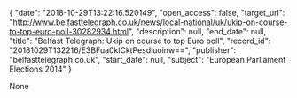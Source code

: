 {
  "date": "2018-10-29T13:22:16.520149", 
  "open_access": false, 
  "target_url": "http://www.belfasttelegraph.co.uk/news/local-national/uk/ukip-on-course-to-top-euro-poll-30282934.html", 
  "description": null, 
  "end_date": null, 
  "title": "Belfast Telegraph: Ukip on course to top Euro poll", 
  "record_id": "20181029T132216/E3BFua0klCktPesdluoinw==", 
  "publisher": "belfasttelegraph.co.uk", 
  "start_date": null, 
  "subject": "European Parliament Elections 2014"
}

None